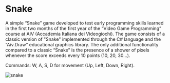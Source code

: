 # Snake
A simple “Snake” game developed to test early programming skills learned in the first two months of the first year of the “Video Game Programming” course at AIV (Accademia Italiana dei Videogiochi). The game consists of a classic version of "Snake" implemented through the C# language and the “Aiv.Draw” educational graphics library.
The only additional functionality compared to a classic “Snake” is the presence of a shower of pixels whenever the score exceeds every 10 points (10, 20, 30...).

Commands: W, A, S, D for movement (Up, Left, Down, Right).

![snake](https://github.com/user-attachments/assets/52a521dd-139a-4e3b-8753-aaad70f5d4b5)
